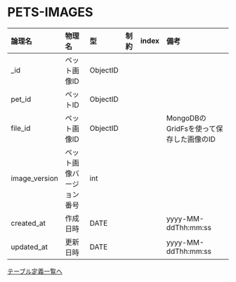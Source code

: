 
# PETS-IMAGES

| 論理名        | 物理名                   | 型       | 制約 | index | 備考                                    |
| :------------ | :----------------------- | :------- | :--- | :---- | :-------------------------------------- |
| _id           | ペット画像ID             | ObjectID |      |       |                                         |
| pet_id        | ペットID                 | ObjectID |      |       |                                         |
| file_id       | ペット画像ID             | ObjectID |      |       | MongoDBのGridFsを使って保存した画像のID |
| image_version | ペット画像バージョン番号 | int      |      |       |                                         |
| created_at    | 作成日時                 | DATE     |      |       | yyyy-MM-ddThh:mm:ss                     |
| updated_at    | 更新日時                 | DATE     |      |       | yyyy-MM-ddThh:mm:ss                     |

[テーブル定義一覧へ](../database-design.md)
